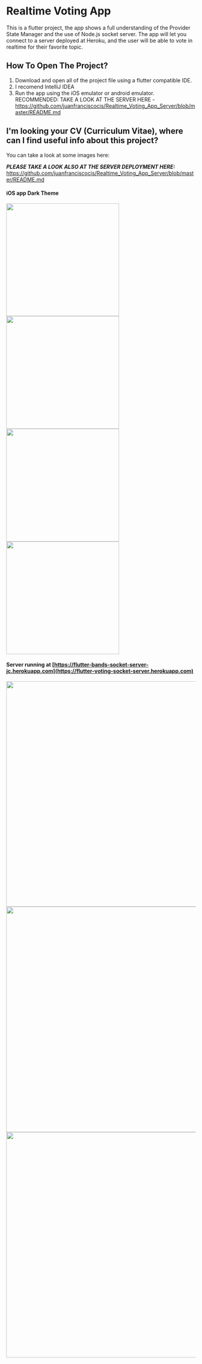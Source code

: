 # Realtime Voting App

This is a flutter project, the app shows a full understanding of the Provider State Manager and the use of Node.js socket server. The app will let you connect to a server deployed at Heroku, and the user will be able to vote in realtime for their favorite topic.

## How To Open The Project?
1. Download and open all of the project file using a flutter compatible IDE.
2. I recomend IntelliJ IDEA
3. Run the app using the iOS emulator or android emulator.
RECOMMENDED: TAKE A LOOK AT THE SERVER HERE - https://github.com/juanfranciscocis/Realtime_Voting_App_Server/blob/master/README.md

## I'm looking your CV (Curriculum Vitae), where can I find useful info about this project?
You can take a look at some images here:

***PLEASE TAKE A LOOK ALSO AT THE SERVER DEPLOYMENT HERE:*** https://github.com/juanfranciscocis/Realtime_Voting_App_Server/blob/master/README.md

#### iOS app Dark Theme

<p float="left">
  <img src="https://github.com/juanfranciscocis/Band_Names/blob/75953cf7de4616645ef11bdbb8ca80dbfbc3e706/README%20FILES/iOS/1.png"width="300"/>
  <img src="https://github.com/juanfranciscocis/Band_Names/blob/75953cf7de4616645ef11bdbb8ca80dbfbc3e706/README%20FILES/iOS/2.png"width="300"/>
  <img src="https://github.com/juanfranciscocis/Band_Names/blob/75953cf7de4616645ef11bdbb8ca80dbfbc3e706/README%20FILES/iOS/3.png"width="300"/>
  <img src="https://github.com/juanfranciscocis/Band_Names/blob/75953cf7de4616645ef11bdbb8ca80dbfbc3e706/README%20FILES/iOS/4.png"width="300"/>
</p>

#### Server running at [https://flutter-bands-socket-server-jc.herokuapp.com](https://flutter-voting-socket-server.herokuapp.com)
<p float="left">
  <img src="https://github.com/juanfranciscocis/Band_Names/blob/75953cf7de4616645ef11bdbb8ca80dbfbc3e706/README%20FILES/Server/1.png"width="600"/>
  <img src="https://github.com/juanfranciscocis/Band_Names/blob/75953cf7de4616645ef11bdbb8ca80dbfbc3e706/README%20FILES/Server/2.png"width="600"/>
  <img src="https://github.com/juanfranciscocis/Band_Names/blob/75953cf7de4616645ef11bdbb8ca80dbfbc3e706/README%20FILES/Server/3.png"width="600"/>
  
</p>

